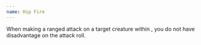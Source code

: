 ```yaml
---
name: Hip Fire
---
```

When making a ranged attack on a target creature within <me-distance length="5" />, you do not have 
disadvantage on the attack roll.